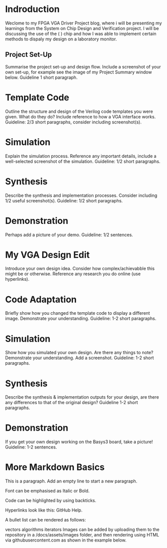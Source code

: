# Indroduction 

Weclome to my FPGA VGA Driver Project blog, where i will be presenting my learnings from the System on Chip Design and Verification project. I will be discussing the use of the (  ) chip and how I was able to implement certain methods to dispaly my design on a laboratory monitor.

## Project Set-Up
Summarise the project set-up and design flow. Include a screenshot of your own set-up, for example see the image of my Project Summary window below. Guideline 1 short paragraph.


# Template Code
Outline the structure and design of the Verilog code templates you were given. What do they do? Include reference to how a VGA interface works. Guideline: 2/3 short paragraphs, consider including screenshot(s).

# Simulation
Explain the simulation process. Reference any important details, include a well-selected screenshot of the simulation. Guideline: 1/2 short paragraphs.

# Synthesis
Describe the synthesis and implementation processes. Consider including 1/2 useful screenshot(s). Guideline: 1/2 short paragraphs.

# Demonstration
Perhaps add a picture of your demo. Guideline: 1/2 sentences.

# My VGA Design Edit
Introduce your own design idea. Consider how complex/achievabble this might be or otherwise. Reference any research you do online (use hyperlinks).

# Code Adaptation
Briefly show how you changed the template code to display a different image. Demonstrate your understanding. Guideline: 1-2 short paragraphs.

# Simulation
Show how you simulated your own design. Are there any things to note? Demonstrate your understanding. Add a screenshot. Guideline: 1-2 short paragraphs.

# Synthesis
Describe the synthesis & implementation outputs for your design, are there any differences to that of the original design? Guideline 1-2 short paragraphs.

# Demonstration
If you get your own design working on the Basys3 board, take a picture! Guideline: 1-2 sentences.

# More Markdown Basics
This is a paragraph. Add an empty line to start a new paragraph.

Font can be emphasised as Italic or Bold.

Code can be highlighted by using backticks.

Hyperlinks look like this: GitHub Help.

A bullet list can be rendered as follows:

vectors
algorithms
iterators
Images can be added by uploading them to the repository in a /docs/assets/images folder, and then rendering using HTML via githubusercontent.com as shown in the example below.
